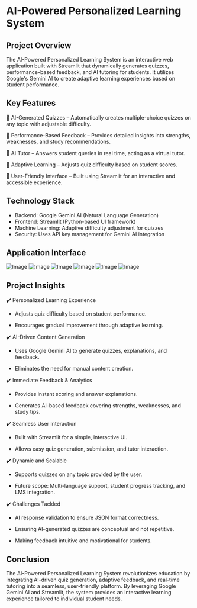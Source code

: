 # AI-Powered Personalized Learning System
## Project Overview

The AI-Powered Personalized Learning System is an interactive web application built with Streamlit that dynamically generates quizzes, performance-based feedback, and AI tutoring for students. It utilizes Google's Gemini AI to create adaptive learning experiences based on student performance.

## Key Features
🔹 AI-Generated Quizzes – Automatically creates multiple-choice quizzes on any topic with adjustable difficulty.

🔹 Performance-Based Feedback – Provides detailed insights into strengths, weaknesses, and study recommendations.

🔹 AI Tutor – Answers student queries in real time, acting as a virtual tutor.

🔹 Adaptive Learning – Adjusts quiz difficulty based on student scores.

🔹 User-Friendly Interface – Built using Streamlit for an interactive and accessible experience.

## Technology Stack
- Backend: Google Gemini AI (Natural Language Generation)
- Frontend: Streamlit (Python-based UI framework)
- Machine Learning: Adaptive difficulty adjustment for quizzes
- Security: Uses API key management for Gemini AI integration

## Application Interface
![Image](https://github.com/user-attachments/assets/a18d72de-65ad-40ae-ad13-96b2b5e97f82)
![Image](https://github.com/user-attachments/assets/38dc22b0-e8d6-47a8-a614-0c1702556f2f)
![Image](https://github.com/user-attachments/assets/01853af4-93dd-447a-91f3-7d8d4de38855)
![Image](https://github.com/user-attachments/assets/214dba88-4b58-49c1-a425-3a3b878c9146)
![Image](https://github.com/user-attachments/assets/4db9b5af-691e-4f4b-88ae-837a551caa08)
![Image](https://github.com/user-attachments/assets/9aaa697f-3b94-4e64-9ccb-286ffc087787)

## Project Insights
✔️ Personalized Learning Experience
  
- Adjusts quiz difficulty based on student performance.

- Encourages gradual improvement through adaptive learning.

✔️ AI-Driven Content Generation
  
- Uses Google Gemini AI to generate quizzes, explanations, and feedback.

- Eliminates the need for manual content creation.

✔️ Immediate Feedback & Analytics
  
- Provides instant scoring and answer explanations.

- Generates AI-based feedback covering strengths, weaknesses, and study tips.

✔️ Seamless User Interaction
  
- Built with Streamlit for a simple, interactive UI.

- Allows easy quiz generation, submission, and tutor interaction.

✔️ Dynamic and Scalable
  
- Supports quizzes on any topic provided by the user.

- Future scope: Multi-language support, student progress tracking, and LMS integration.

✔️ Challenges Tackled
  
- AI response validation to ensure JSON format correctness.

- Ensuring AI-generated quizzes are conceptual and not repetitive.

- Making feedback intuitive and motivational for students.

## Conclusion
The AI-Powered Personalized Learning System revolutionizes education by integrating AI-driven quiz generation, adaptive feedback, and real-time tutoring into a seamless, user-friendly platform. By leveraging Google Gemini AI and Streamlit, the system provides an interactive learning experience tailored to individual student needs.

